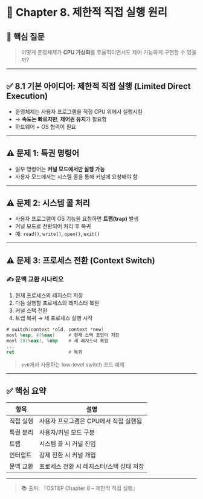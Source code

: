 # 🧠 Chapter 8. 제한적 직접 실행 원리

## 📌 핵심 질문
> 어떻게 운영체제가 **CPU 가상화**를 효율적이면서도 제어 가능하게 구현할 수 있을까?

---

## ✅ 8.1 기본 아이디어: 제한적 직접 실행 (Limited Direct Execution)

- 운영체제는 사용자 프로그램을 직접 CPU 위에서 실행시킴
- → **속도는 빠르지만**, **제어권 유지**가 필요함
- 하드웨어 + OS 협력이 필요

---

## ⚠️ 문제 1: 특권 명령어

- 일부 명령어는 **커널 모드에서만 실행 가능**
- 사용자 모드에서는 시스템 콜을 통해 커널에 요청해야 함

---

## ⚠️ 문제 2: 시스템 콜 처리

- 사용자 프로그램이 OS 기능을 요청하면 **트랩(trap)** 발생
- 커널 모드로 전환되어 처리 후 복귀
- 예: `read()`, `write()`, `open()`, `exit()`

---

## ⚠️ 문제 3: 프로세스 전환 (Context Switch)

### ✍️ 문맥 교환 시나리오

1. 현재 프로세스의 레지스터 저장
2. 다음 실행할 프로세스의 레지스터 복원
3. 커널 스택 전환
4. 트랩 복귀 → 새 프로세스 실행 시작

```asm
# switch(context *old, context *new)
movl %esp, 4(%eax)     # 현재 스택 포인터 저장
movl 28(%eax), %ebp    # 새 레지스터 복원
...
ret                    # 복귀
```

> `xv6`에서 사용하는 low-level switch 코드 예제

---

## ✅ 핵심 요약

| 항목 | 설명 |
|------|------|
| 직접 실행 | 사용자 프로그램은 CPU에서 직접 실행됨 |
| 특권 분리 | 사용자/커널 모드 구분 |
| 트랩 | 시스템 콜 시 커널 진입 |
| 인터럽트 | 강제 전환 시 커널 개입 |
| 문맥 교환 | 프로세스 전환 시 레지스터/스택 상태 저장 |

---

> 📚 출처: 『OSTEP Chapter 8 – 제한적 직접 실행』
